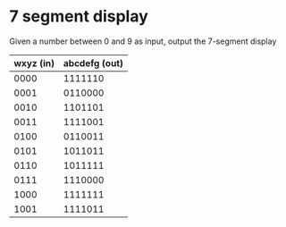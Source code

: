 # 7 segment display
Given a number between 0 and 9 as input, output the 7-segment display

| wxyz (in) | abcdefg (out) |
| ------------- | ----------- |
| 0000          |1111110 |
| 0001         | 0110000 |
| 0010        |  1101101 |
| 0011       |   1111001 |
| 0100      |    0110011 |
| 0101     |     1011011 |
| 0110    |      1011111 |
| 0111   |       1110000 |
| 1000  |        1111111 |
| 1001 |         1111011 |
